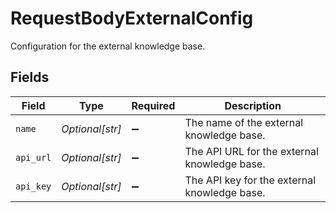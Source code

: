 # RequestBodyExternalConfig

Configuration for the external knowledge base.


## Fields

| Field                                        | Type                                         | Required                                     | Description                                  |
| -------------------------------------------- | -------------------------------------------- | -------------------------------------------- | -------------------------------------------- |
| `name`                                       | *Optional[str]*                              | :heavy_minus_sign:                           | The name of the external knowledge base.     |
| `api_url`                                    | *Optional[str]*                              | :heavy_minus_sign:                           | The API URL for the external knowledge base. |
| `api_key`                                    | *Optional[str]*                              | :heavy_minus_sign:                           | The API key for the external knowledge base. |